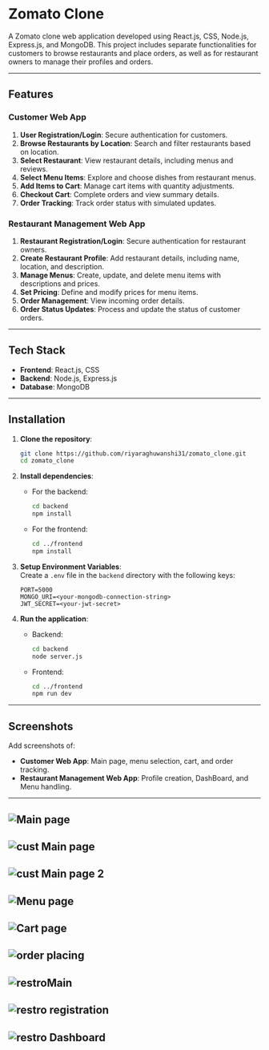 # Zomato Clone  

A Zomato clone web application developed using React.js, CSS, Node.js, Express.js, and MongoDB. This project includes separate functionalities for customers to browse restaurants and place orders, as well as for restaurant owners to manage their profiles and orders.  

---

## Features  

### **Customer Web App**  
1. **User Registration/Login**: Secure authentication for customers.  
2. **Browse Restaurants by Location**: Search and filter restaurants based on location.  
3. **Select Restaurant**: View restaurant details, including menus and reviews.  
4. **Select Menu Items**: Explore and choose dishes from restaurant menus.  
5. **Add Items to Cart**: Manage cart items with quantity adjustments.  
6. **Checkout Cart**: Complete orders and view summary details.  
7. **Order Tracking**: Track order status with simulated updates.  

### **Restaurant Management Web App**  
1. **Restaurant Registration/Login**: Secure authentication for restaurant owners.  
2. **Create Restaurant Profile**: Add restaurant details, including name, location, and description.  
3. **Manage Menus**: Create, update, and delete menu items with descriptions and prices.  
4. **Set Pricing**: Define and modify prices for menu items.  
5. **Order Management**: View incoming order details.  
6. **Order Status Updates**: Process and update the status of customer orders.  

---

## Tech Stack  

- **Frontend**: React.js, CSS  
- **Backend**: Node.js, Express.js  
- **Database**: MongoDB  

---

## Installation  

1. **Clone the repository**:  
   ```bash  
   git clone https://github.com/riyaraghuwanshi31/zomato_clone.git  
   cd zomato_clone  
   ```  

2. **Install dependencies**:  
   - For the backend:  
     ```bash  
     cd backend  
     npm install  
     ```  
   - For the frontend:  
     ```bash  
     cd ../frontend  
     npm install  
     ```  

3. **Setup Environment Variables**:  
   Create a `.env` file in the `backend` directory with the following keys:  
   ```  
   PORT=5000  
   MONGO_URI=<your-mongodb-connection-string>  
   JWT_SECRET=<your-jwt-secret>  
   ```  

4. **Run the application**:  
   - Backend:  
     ```bash  
     cd backend  
     node server.js  
     ```  
   - Frontend:  
     ```bash  
     cd ../frontend  
     npm run dev  
     ```  

---

## Screenshots  

Add screenshots of:  
- **Customer Web App**: Main page, menu selection, cart, and order tracking.  
- **Restaurant Management Web App**: Profile creation, DashBoard, and Menu handling.  

---  

![Main page](https://github.com/user-attachments/assets/97a9af4e-6f70-485e-b199-78247134fe3d)
---

![cust Main page](https://github.com/user-attachments/assets/fb5a8bae-5c97-473b-a867-90a70321d5d8)
---

![cust Main page 2](https://github.com/user-attachments/assets/66e3dc01-125e-4577-905e-5c4157c80274)
---

![Menu page](https://github.com/user-attachments/assets/23dfd327-b1b4-450a-9efb-e94bb4ba8522)
---

![Cart page](https://github.com/user-attachments/assets/c82f46d9-4694-4ebb-ba19-250a4b381153)
---

![order placing](https://github.com/user-attachments/assets/2ef9ea8b-ec81-455c-8f4c-5a4be2279e67)
---

![restroMain](https://github.com/user-attachments/assets/d0c23a8d-a602-4ebd-aa0c-0511177d8b32)
---

![restro registration](https://github.com/user-attachments/assets/e0a4b302-67e5-4f21-9057-efd5aee4c25c)
---

![restro Dashboard](https://github.com/user-attachments/assets/b0553420-8652-474b-8c82-559667dc4c45)
---










